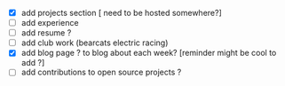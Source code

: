 - [x] add projects section [ need to be hosted somewhere?]
- [ ] add experience
- [ ] add resume ? 
- [ ] add club work (bearcats electric racing)
- [x] add blog page ? to blog about each week?  [reminder might be cool to add ?]
- [ ] add contributions to open source projects ?